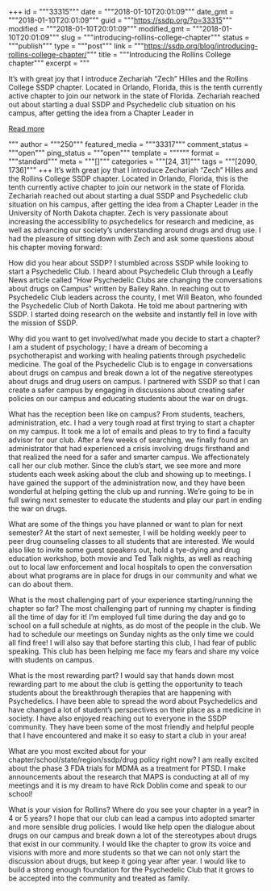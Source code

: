 +++
id = """33315"""
date = """2018-01-10T20:01:09"""
date_gmt = """2018-01-10T20:01:09"""
guid = """https://ssdp.org/?p=33315"""
modified = """2018-01-10T20:01:09"""
modified_gmt = """2018-01-10T20:01:09"""
slug = """introducing-rollins-college-chapter"""
status = """publish"""
type = """post"""
link = """https://ssdp.org/blog/introducing-rollins-college-chapter/"""
title = """Introducing the Rollins College chapter"""
excerpt = """<p>It’s with great joy that I introduce Zechariah “Zech” Hilles and the Rollins College SSDP chapter. Located in Orlando, Florida, this is the tenth currently active chapter to join our network in the state of Florida. Zechariah reached out about starting a dual SSDP and Psychedelic club situation on his campus, after getting the idea from a Chapter Leader in</p>
<div class="h10"></div>
<p><a class="more-link2 flat" href="https://ssdp.org/blog/introducing-rollins-college-chapter/">Read more</a></p>
"""
author = """250"""
featured_media = """33317"""
comment_status = """open"""
ping_status = """open"""
template = """"""
format = """standard"""
meta = """[]"""
categories = """[24, 31]"""
tags = """[2090, 1736]"""
+++
	It’s with great joy that I introduce Zechariah “Zech” Hilles and the Rollins College SSDP chapter. Located in Orlando, Florida, this is the tenth currently active chapter to join our network in the state of Florida. Zechariah reached out about starting a dual SSDP and Psychedelic club situation on his campus, after getting the idea from a Chapter Leader in the University of North Dakota chapter. Zech is very passionate about increasing the accessibility to psychedelics for research and medicine, as well as advancing our society’s understanding around drugs and drug use. I had the pleasure of sitting down with Zech and ask some questions about his chapter moving forward:

How did you hear about SSDP? 
I stumbled across SSDP while looking to start a Psychedelic Club. I heard about Psychedelic Club through a Leafly News article called “How Psychedelic Clubs are changing the conversations about drugs on Campus” written by Bailey Rahn. In reaching out to Psychedelic Club leaders across the county, I met Will Beaton, who founded the Psychedelic Club of North Dakota. He told me about partnering with SSDP. I started doing research on the website and instantly fell in love with the mission of SSDP. 

Why did you want to get involved/what made you decide to start a chapter?
I am a student of psychology; I have a dream of becoming a psychotherapist and working with healing patients through psychedelic medicine. The goal of the Psychedelic Club is to engage in conversations about drugs on campus and break down a lot of the negative stereotypes about drugs and drug users on campus. I partnered with SSDP so that I can create a safer campus by engaging in discussions about creating safer policies on our campus and educating students about the war on drugs. 

What has the reception been like on campus? From students, teachers, administration, etc.
I had a very tough road at first trying to start a chapter on my campus. It took me a lot of emails and pleas to try to find a faculty advisor for our club. After a few weeks of searching, we finally found an administrator that had experienced a crisis involving drugs firsthand and that realized the need for a safer and smarter campus. We affectionately call her our club mother. Since the club’s start, we see more and more students each week asking about the club and showing up to meetings. I have gained the support of the administration now, and they have been wonderful at helping getting the club up and running. We’re going to be in full swing next semester to educate the students and play our part in ending the war on drugs. 

What are some of the things you have planned or want to plan for next semester?
At the start of next semester, I will be holding weekly peer to peer drug counseling classes to all students that are interested. We would also like to invite some guest speakers out, hold a tye-dying and drug education workshop, both movie and Ted Talk nights, as well as reaching out to local law enforcement and local hospitals to open the conversation about what programs are in place for drugs in our community and what we can do about them. 

What is the most challenging part of your experience starting/running the chapter so far? 
The most challenging part of running my chapter is finding all the time of day for it! I’m employed full time during the day and go to school on a full schedule at nights, as do most of the people in the club. We had to schedule our meetings on Sunday nights as the only time we could all find free! I will also say that before starting this club, I had fear of public speaking. This club has been helping me face my fears and share my voice with students on campus. 

What is the most rewarding part?
I would say that hands down most rewarding part to me about the club is getting the opportunity to teach students about the breakthrough therapies that are happening with Psychedelics. I have been able to spread the word about Psychedelics and have changed a lot of student’s perspectives on their place as a medicine in society. I have also enjoyed reaching out to everyone in the SSDP community. They have been some of the most friendly and helpful people that I have encountered and make it so easy to start a club in your area!

What are you most excited about for your chapter/school/state/region/ssdp/drug policy right now?
I am really excited about the phase 3 FDA trials for MDMA as a treatment for PTSD. I make announcements about the research that MAPS is conducting at all of my meetings and it is my dream to have Rick Doblin come and speak to our school! 

What is your vision for Rollins? Where do you see your chapter in a year? in 4 or 5 years?
I hope that our club can lead a campus into adopted smarter and more sensible drug policies. I would like help open the dialogue about drugs on our campus and break down a lot of the stereotypes about drugs that exist in our community. I would like the chapter to grow its voice and visions with more and more students so that we can not only start the discussion about drugs, but keep it going year after year. I would like to build a strong enough foundation for the Psychedelic Club that it grows to be accepted into the community and treated as family. 
